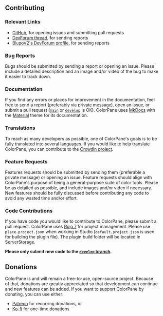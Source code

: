 ## Contributing

### Relevant Links

- [GitHub](https://github.com/Blupo/ColorPane), for opening issues and submitting pull requests
- [DevForum thread](https://devforum.roblox.com/t/1106112), for sending reports
- [BlupoV2's DevForum profile](https://devforum.roblox.com/u/BlupoV2), for sending reports

### Bug Reports

Bugs should be submitted by sending a report or opening an issue. Please include a detailed description and an image and/or video of the bug to make it easier to track down.

### Documentation

If you find any errors or places for improvement in the documentation, feel free to send a report (preferably via private message), open an issue, or submit a pull request ([`main`](https://github.com/Blupo/ColorPane/tree/main) or [`develop`](https://github.com/Blupo/ColorPane/tree/develop) is OK). ColorPane uses [MkDocs](https://www.mkdocs.org/) with the [Material](https://squidfunk.github.io/mkdocs-material/) theme for its documentation.

### Translations

To reach as many developers as possible, one of ColorPane's goals is to be fully translated into several languages. If you would like to help translate ColorPane, you can contribute to the [Crowdin project](https://crowdin.com/project/colorpane).

### Feature Requests

Features requests should be submitted by sending them (preferable a private message) or opening an issue. Feature requests should align with ColorPane's purpose of being a general-purpose suite of color tools. Please be as detailed as possible, and include images and/or video if necessary. New features should be fully discussed before contributing any code to avoid any wasted time and/or effort.

### Code Contributions

If you have code you would like to contribute to ColorPane, please submit a pull request. ColorPane uses [Rojo 7](https://rojo.space) for project management. Please use `place.project.json` when working in Studio (`default.project.json` is used for building the plugin file). The plugin build folder will be located in ServerStorage.

**Please only submit new code to the [`develop` branch](https://github.com/Blupo/ColorPane/tree/develop).**

## Donations

ColorPane is and will remain a free-to-use, open-source project. Because of that, donations are greatly appreciated so that development can continue and new features can be added. If you want to support ColorPane by donating, you can use either:

- [Patreon](https://patreon.com/Blupo) for recurring donations, or
- [Ko-fi](https://ko-fi.com/Blupo) for one-time donations